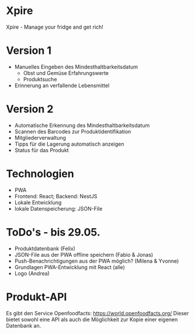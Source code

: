 # Xpire
Xpire - Manage your fridge and get rich!

# Version 1

- Manuelles Eingeben des Mindesthaltbarkeitsdatum
  - Obst und Gemüse Erfahrungswerte
  - Produktsuche
- Erinnerung an verfallende Lebensmittel

# Version 2

- Automatische Erkennung des Mindesthaltbarkeitsdatum
- Scannen des Barcodes zur Produktidentifikation
- Mitgliederverwaltung
- Tipps für die Lagerung automatisch anzeigen
- Status für das Produkt

# Technologien

- PWA 
- Frontend: React; Backend: NestJS
- Lokale Entwicklung
- lokale Datenspeicherung: JSON-File

# ToDo's - bis 29.05.

- Produktdatenbank (Felix)
- JSON-File aus der PWA offline speichern (Fabio & Jonas)
- Push-Benachrichtigungen aus der PWA möglich? (Milena & Yvonne) 
- Grundlagen PWA-Entwicklung mit React (alle)
- Logo (Andrea)

# Produkt-API

Es gibt den Service Openfoodfacts: https://world.openfoodfacts.org/
Dieser bietet sowohl eine API als auch die Möglichkeit zur Kopie einer eigenen Datenbank an.
